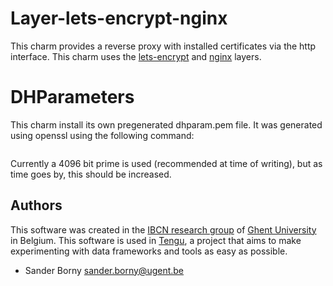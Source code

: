 # Layer-lets-encrypt-nginx

This charm provides a reverse proxy with installed certificates via the http interface. This charm uses the [lets-encrypt](https://github.com/cmars/layer-lets-encrypt) and [nginx](https://github.com/battlemidget/juju-layer-nginx) layers.

# DHParameters

This charm install its own pregenerated dhparam.pem file. It was generated using openssl using the following command:
```sudo openssl dhparam -out dhparam.pem 4096
```
Currently a 4096 bit prime is used (recommended at time of writing), but as time goes by, this should be increased.

## Authors

This software was created in the [IBCN research group](https://www.ibcn.intec.ugent.be/) of [Ghent University](http://www.ugent.be/en) in Belgium. This software is used in [Tengu](http://tengu.intec.ugent.be), a project that aims to make experimenting with data frameworks and tools as easy as possible.

 - Sander Borny <sander.borny@ugent.be>
